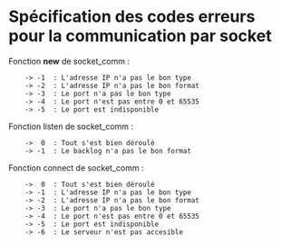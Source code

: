 # Spécification des codes erreurs pour la communication par socket

Fonction __new__ de socket_comm :

		-> -1  : L'adresse IP n'a pas le bon type
		-> -2  : L'adresse IP n'a pas le bon format
		-> -3  : Le port n'a pas le bon type
		-> -4  : Le port n'est pas entre 0 et 65535
		-> -5  : Le port est indisponible

Fonction listen de socket_comm :

		->  0  : Tout s'est bien déroulé
		-> -1  : Le backlog n'a pas le bon format

Fonction connect de socket_comm :

		->  0  : Tout s'est bien déroulé
		-> -1  : L'adresse IP n'a pas le bon type
		-> -2  : L'adresse IP n'a pas le bon format
		-> -3  : Le port n'a pas le bon type
		-> -4  : Le port n'est pas entre 0 et 65535
		-> -5  : Le port est indisponible
		-> -6  : Le serveur n'est pas accesible
